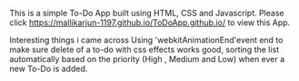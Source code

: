 This is a simple To-Do App built using HTML, CSS and Javascript.
Please click https://mallikarjun-1197.github.io/ToDoApp.github.io/ to view this App.

Interesting things i came across 
  Using 'webkitAnimationEnd'event end to make sure delete of a to-do with css effects works good,
  sorting the list automatically based on the priority (High , Medium and Low) when ever a new To-Do is added.
